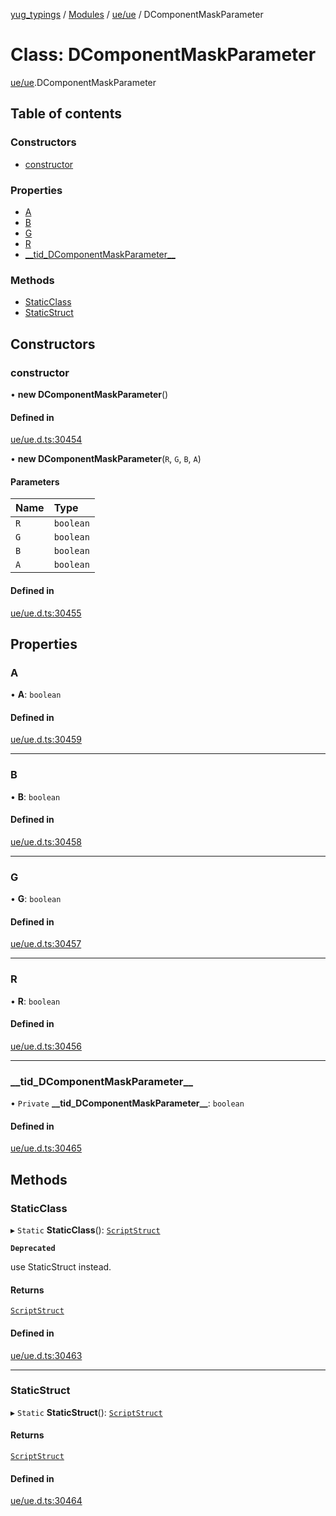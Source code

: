 [yug_typings](../README.md) / [Modules](../modules.md) / [ue/ue](../modules/ue_ue.md) / DComponentMaskParameter

# Class: DComponentMaskParameter

[ue/ue](../modules/ue_ue.md).DComponentMaskParameter

## Table of contents

### Constructors

- [constructor](ue_ue.DComponentMaskParameter.md#constructor)

### Properties

- [A](ue_ue.DComponentMaskParameter.md#a)
- [B](ue_ue.DComponentMaskParameter.md#b)
- [G](ue_ue.DComponentMaskParameter.md#g)
- [R](ue_ue.DComponentMaskParameter.md#r)
- [\_\_tid\_DComponentMaskParameter\_\_](ue_ue.DComponentMaskParameter.md#__tid_dcomponentmaskparameter__)

### Methods

- [StaticClass](ue_ue.DComponentMaskParameter.md#staticclass)
- [StaticStruct](ue_ue.DComponentMaskParameter.md#staticstruct)

## Constructors

### constructor

• **new DComponentMaskParameter**()

#### Defined in

[ue/ue.d.ts:30454](https://github.com/YugMetaverse/yug_typings/blob/b7d9b19/ue/ue.d.ts#L30454)

• **new DComponentMaskParameter**(`R`, `G`, `B`, `A`)

#### Parameters

| Name | Type |
| :------ | :------ |
| `R` | `boolean` |
| `G` | `boolean` |
| `B` | `boolean` |
| `A` | `boolean` |

#### Defined in

[ue/ue.d.ts:30455](https://github.com/YugMetaverse/yug_typings/blob/b7d9b19/ue/ue.d.ts#L30455)

## Properties

### A

• **A**: `boolean`

#### Defined in

[ue/ue.d.ts:30459](https://github.com/YugMetaverse/yug_typings/blob/b7d9b19/ue/ue.d.ts#L30459)

___

### B

• **B**: `boolean`

#### Defined in

[ue/ue.d.ts:30458](https://github.com/YugMetaverse/yug_typings/blob/b7d9b19/ue/ue.d.ts#L30458)

___

### G

• **G**: `boolean`

#### Defined in

[ue/ue.d.ts:30457](https://github.com/YugMetaverse/yug_typings/blob/b7d9b19/ue/ue.d.ts#L30457)

___

### R

• **R**: `boolean`

#### Defined in

[ue/ue.d.ts:30456](https://github.com/YugMetaverse/yug_typings/blob/b7d9b19/ue/ue.d.ts#L30456)

___

### \_\_tid\_DComponentMaskParameter\_\_

• `Private` **\_\_tid\_DComponentMaskParameter\_\_**: `boolean`

#### Defined in

[ue/ue.d.ts:30465](https://github.com/YugMetaverse/yug_typings/blob/b7d9b19/ue/ue.d.ts#L30465)

## Methods

### StaticClass

▸ `Static` **StaticClass**(): [`ScriptStruct`](ue_ue.ScriptStruct.md)

**`Deprecated`**

use StaticStruct instead.

#### Returns

[`ScriptStruct`](ue_ue.ScriptStruct.md)

#### Defined in

[ue/ue.d.ts:30463](https://github.com/YugMetaverse/yug_typings/blob/b7d9b19/ue/ue.d.ts#L30463)

___

### StaticStruct

▸ `Static` **StaticStruct**(): [`ScriptStruct`](ue_ue.ScriptStruct.md)

#### Returns

[`ScriptStruct`](ue_ue.ScriptStruct.md)

#### Defined in

[ue/ue.d.ts:30464](https://github.com/YugMetaverse/yug_typings/blob/b7d9b19/ue/ue.d.ts#L30464)
